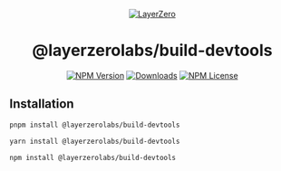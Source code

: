 <p align="center">
  <a href="https://layerzero.network">
    <img alt="LayerZero" style="max-width: 500px" src="https://d3a2dpnnrypp5h.cloudfront.net/bridge-app/lz.png"/>
  </a>
</p>

<h1 align="center">@layerzerolabs/build-devtools</h1>

<!-- The badges section -->
<p align="center">
  <!-- Shields.io NPM published package version -->
  <a href="https://www.npmjs.com/package/@layerzerolabs/build-devtools"><img alt="NPM Version" src="https://img.shields.io/npm/v/@layerzerolabs/build-devtools"/></a>
  <!-- Shields.io NPM downloads -->
  <a href="https://www.npmjs.com/package/@layerzerolabs/build-devtools"><img alt="Downloads" src="https://img.shields.io/npm/dm/@layerzerolabs/build-devtools"/></a>
  <!-- Shields.io license badge -->
  <a href="https://www.npmjs.com/package/@layerzerolabs/build-devtools"><img alt="NPM License" src="https://img.shields.io/npm/l/@layerzerolabs/build-devtools"/></a>
</p>

## Installation

```bash
pnpm install @layerzerolabs/build-devtools
```

```bash
yarn install @layerzerolabs/build-devtools
```

```bash
npm install @layerzerolabs/build-devtools
```
